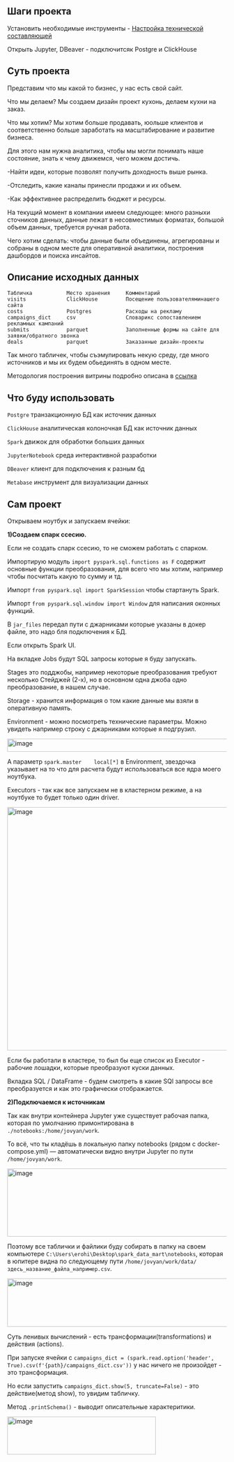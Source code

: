 ## Шаги проекта

Установить необходимые инструменты - [Настройка технической составляющей](https://github.com/erohin94/Spark-Data-mart/blob/main/SETUP_V2.md)

Открыть Jupyter, DBeaver - подключитсяк Postgre и ClickHouse

## Суть проекта

Представим что мы какой то бизнес, у нас есть свой сайт.

Что мы делаем? Мы создаем дизайн проект кухонь, делаем кухни на заказ.

Что мы хотим? Мы хотим больше продавать, юольше клиентов и соответственно больше заработать на масштабирование и развитие бизнеса.

Для этого нам нужна аналитика, чтобы мы могли понимать наше состояние, знать к чему движемся, чего можем достичь.

-Найти идеи, которые позволят получить доходность выше рынка.

-Отследить, какие каналы принесли продажи и их объем.

-Как эффективнее распределить бюджет и ресурсы.

На текущий момент в компании имеем следующее: много разныхи сточников данных, данные лежат в несовместимых форматах, большой объем данных, требуется ручная работа.

Чего хотим сделать: чтобы данные были объединены, агрегированы и собраны в одном месте для оперативной аналитики, построения дашбордов и поиска инсайтов.

## Описание исходных данных

```
Табличка           Место хранения     Комментарий
visits             ClickHouse         Посещение пользователяминашего сайта
costs              Postgres           Расходы на рекламу
campaigns_dict     csv                Словарикс сопоставлением рекламных кампаний
submits            parquet            Заполненные формы на сайте для заявки/обратного звонка
deals              parquet            Заказанные дизайн-проекты
```

Так много табличек, чтобы съэмулировать некую среду, где много источников и мы их будем обьединять в одном месте.

Методология построения витрины подробно описана в [ссылка](https://github.com/erohin94/Spark-Data-mart/blob/main/Methodology.md)

## Что буду использовать

`Postgre` транзакционную БД как источник данных 

`ClickHouse` аналитическая колоночная БД как источник данных

`Spark` движок для обработки больших данных

`JupyterNotebook` среда интерактивной разработки

`DBeaver` клиент для подключения к разным бд

`Metabase` инструмент для визуализации данных

## Сам проект

Открываем ноутбук и запускаем ячейки:

**1)Создаем спарк ссесию.**

Если не создать спарк ссесию, то не сможем работать с спарком.

Импортирую модуль `import pyspark.sql.functions as F` содержит основные функции преобразования, для всего что мы хотим, например чтобы посчитать какую то сумму и тд.

Импорт `from pyspark.sql import SparkSession` чтобы стартануть Spark.

Импорт `from pyspark.sql.window import Window` для написания оконных функций.

В `jar_files` передал пути с джарниками которые указаны в докер файле, это надо бля подключения к БД. 

Если открыть Spark UI. 

На вкладке Jobs будут SQL запросы которые я буду запускать.

Stages это подджобы, например некоторые преобразования требуют несколько Стейджей (2-х), но в основном одна джоба одно преобразование, в нашем случае.

Storage - хранится информация о том какие данные мы взяли в оперативную память.

Environment - можно посмотреть технические параметры. Можно увидеть например строку с джарниками которые я подгрузил.

<img width="1568" height="30" alt="image" src="https://github.com/user-attachments/assets/d6a4a019-fe7d-4a91-92d8-fb351a05b48e" />

А параметр `spark.master	local[*]` в Environment, звездочка указывает на то что для расчета будут использоваться все ядра моего ноутбука.

Executors - так как все запускаем не в кластерном режиме, а на ноутбуке то будет только один driver.

<img width="1901" height="558" alt="image" src="https://github.com/user-attachments/assets/c2fdca69-d5b3-4662-983d-a38153c0bfc2" />

Если бы работали в кластере, то был бы еще список из Executor - рабочие лошадки, которые преобразуют куски данных.

Вкладка SQL / DataFrame - будем смотреть в какие SQl запросы все преобразуется и как это графически отображается.


**2)Подключаемся к источникам**

Так как внутри контейнера Jupyter уже существует рабочая папка, которая по умолчанию примонтирована в `./notebooks:/home/jovyan/work`. 

То всё, что ты кладёшь в локальную папку notebooks (рядом с docker-compose.yml) — автоматически видно внутри Jupyter по пути `/home/jovyan/work`.

<img width="645" height="156" alt="image" src="https://github.com/user-attachments/assets/d0768cd4-6b09-43f2-abf0-5b526ee472fc" />

Поэтому все таблички и файлики буду собирать в папку на своем компьютере `C:\Users\erohi\Desktop\spark_data_mart\notebooks`, которая в юпитере видна по следующему пути `/home/jovyan/work/data/здесь_название_файла_например.csv`. 

<img width="633" height="111" alt="image" src="https://github.com/user-attachments/assets/9c7bf506-2e2a-4725-b4c3-219568aa613f" />

Суть ленивых вычислений - есть трансформации(transformations) и действия (actions).

При запуске ячейки с `campaigns_dict = (spark.read.option('header', True).csv(f'{path}/campaigns_dict.csv'))` у нас ничего не произойдет - это трансформация.

Но если запустить `campaigns_dict.show(5, truncate=False)` - это действие(метод show), то увидим табличку.

Метод `.printSchema()` - выводит описательные характеритики.

<img width="341" height="87" alt="image" src="https://github.com/user-attachments/assets/c95a56fa-1ef8-496d-873d-463533b0733c" />

